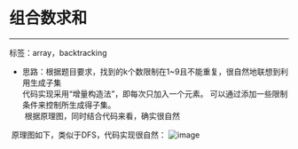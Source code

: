# 组合数求和  
---
标签：array，backtracking
* 思路：根据题目要求，找到的k个数限制在1~9且不能重复，很自然地联想到利用生成子集  
  代码实现采用“增量构造法”，即每次只加入一个元素。 可以通过添加一些限制条件来控制所生成得子集。  
  根据原理图，同时结合代码来看，确实很自然

  原理图如下，类似于DFS，代码实现很自然：
  ![image](http://img.blog.csdn.net/20161114013615195?watermark/2/text/aHR0cDovL2Jsb2cuY3Nkbi5uZXQv/font/5a6L5L2T/fontsize/400/fill/I0JBQkFCMA==/dissolve/70/gravity/Center)
